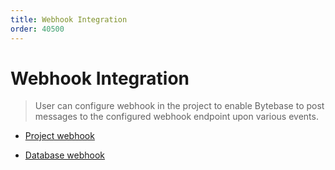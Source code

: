 ```yaml
---
title: Webhook Integration
order: 40500
---
```


# Webhook Integration

> User can configure webhook in the project to enable Bytebase to post messages to the configured webhook endpoint upon various events.

- [Project webhook](/docs/use-bytebase/webhook-integration/project-webhook)

- [Database webhook](/docs/use-bytebase/webhook-integration/database-webhook)
